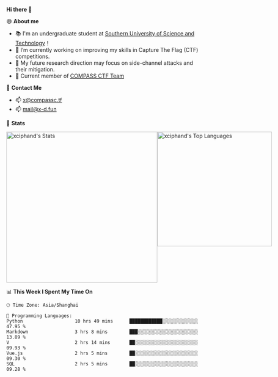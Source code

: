 **Hi there** 👋


😄 **About me**

- 📚 I'm an undergraduate student at [Southern University of Science and Technology](https://www.sustech.edu.cn)！
- 🌱 I’m currently working on improving my skills in Capture The Flag (CTF) competitions.
- 🔭 My future research direction may focus on side-channel attacks and their mitigation.
- 🚩 Current member of [COMPASS CTF Team](https://blog.compassc.tf/) 

👋 **Contact Me**

- 📫 [x@compassc.tf](mailto:x@compassc.tf)
- 📫 [mail@x-d.fun](mailto:mail@x-d.fun)

🌟 **Stats**

<div style="display: flex; justify-content: space-between;">
  <img src="https://github-readme-stats-ten-dusky-26.vercel.app/api?username=xciphand&theme=vue-dark&show_icons=true&hide_border=true&count_private=true" alt="xciphand's Stats" width="395" />
  <img src="https://github-readme-stats-ten-dusky-26.vercel.app/api/top-langs/?username=xciphand&theme=vue-dark&show_icons=true&hide_border=true&layout=compact" alt="xciphand's Top Languages" width="300" />
</div>


<!--START_SECTION:waka-->
📊 **This Week I Spent My Time On** 

```text
🕑︎ Time Zone: Asia/Shanghai

💬 Programming Languages: 
Python                   10 hrs 49 mins      ████████████░░░░░░░░░░░░░   47.95 % 
Markdown                 3 hrs 8 mins        ███░░░░░░░░░░░░░░░░░░░░░░   13.89 % 
V                        2 hrs 14 mins       ██░░░░░░░░░░░░░░░░░░░░░░░   09.93 % 
Vue.js                   2 hrs 5 mins        ██░░░░░░░░░░░░░░░░░░░░░░░   09.30 % 
SQL                      2 hrs 5 mins        ██░░░░░░░░░░░░░░░░░░░░░░░   09.28 % 
```


<!--END_SECTION:waka-->
